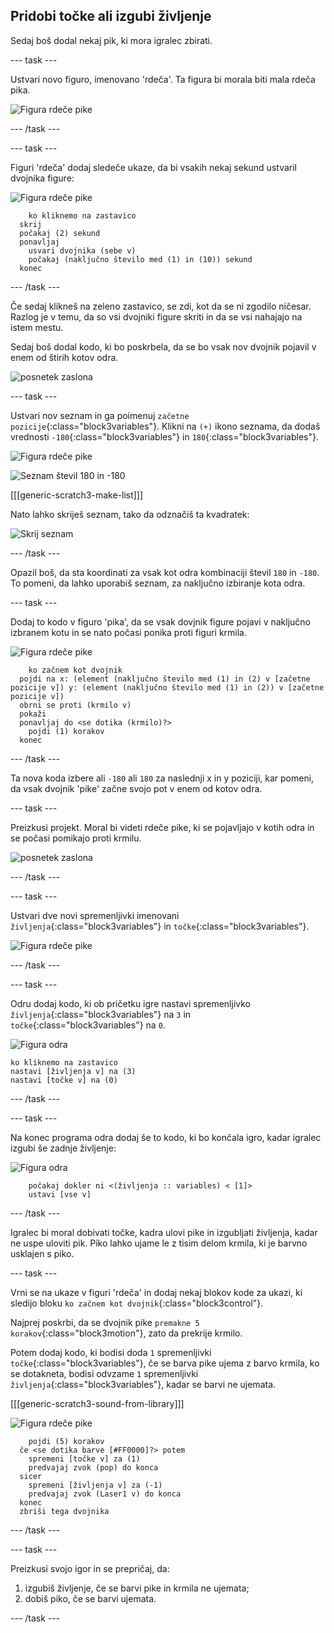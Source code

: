 ## Pridobi točke ali izgubi življenje

Sedaj boš dodal nekaj pik, ki mora igralec zbirati.

--- task ---

Ustvari novo figuro, imenovano 'rdeča'. Ta figura bi morala biti mala rdeča pika.

![Figura rdeče pike](images/dots-red.png)

--- /task ---

--- task ---

Figuri 'rdeča' dodaj sledeče ukaze, da bi vsakih nekaj sekund ustvaril dvojnika figure:

![Figura rdeče pike](images/red-sprite.png)

```blocks3
    ko kliknemo na zastavico
  skrij
  počakaj (2) sekund
  ponavljaj
    usvari dvojnika (sebe v)
    počakaj (naključno število med (1) in (10)) sekund
  konec
```

--- /task ---

Če sedaj klikneš na zeleno zastavico, se zdi, kot da se ni zgodilo ničesar. Razlog je v temu, da so vsi dvojniki figure skriti in da se vsi nahajajo na istem mestu.

Sedaj boš dodal kodo, ki bo poskrbela, da se bo vsak nov dvojnik pojavil v enem od štirih kotov odra.

![posnetek zaslona](images/dots-start.png)

--- task ---

Ustvari nov seznam in ga poimenuj `začetne pozicije`{:class="block3variables"}. Klikni na `(+)` ikono seznama, da dodaš vrednosti `-180`{:class="block3variables"} in `180`{:class="block3variables"}.

![Figura rdeče pike](images/red-sprite.png)

![Seznam števil 180 in -180](images/dots-list.png)

[[[generic-scratch3-make-list]]]

Nato lahko skriješ seznam, tako da odznačiš ta kvadratek:

![Skrij seznam](images/hide-list.png)

--- /task ---

Opazil boš, da sta koordinati za vsak kot odra kombinaciji števil `180` in `-180`. To pomeni, da lahko uporabiš seznam, za naključno izbiranje kota odra.

--- task ---

Dodaj to kodo v figuro 'pika', da se vsak dovjnik figure pojavi v naključno izbranem kotu in se nato počasi ponika proti figuri krmila.

![Figura rdeče pike](images/red-sprite.png)

```blocks3
    ko začnem kot dvojnik
  pojdi na x: (element (naključno število med (1) in (2) v [začetne pozicije v]) y: (element (naključno število med (1) in (2)) v [začetne pozicije v])
  obrni se proti (krmilo v)
  pokaži
  ponavljaj do <se dotika (krmilo)?>
    pojdi (1) korakov
  konec
```

--- /task ---

Ta nova koda izbere ali `-180` ali `180` za naslednji x in y poziciji, kar pomeni, da vsak dvojnik 'pike' začne svojo pot v enem od kotov odra.

--- task ---

Preizkusi projekt. Moral bi videti rdeče pike, ki se pojavljajo v kotih odra in se počasi pomikajo proti krmilu.

![posnetek zaslona](images/dots-red-test.png)

--- /task ---

--- task ---

Ustvari dve novi spremenljivki imenovani `življenja`{:class="block3variables"} in `točke`{:class="block3variables"}.

![Figura rdeče pike](images/red-sprite.png)

--- /task ---

--- task ---

Odru dodaj kodo, ki ob pričetku igre nastavi spremenljivko `življenja`{:class="block3variables"} na `3` in `točke`{:class="block3variables"} na `0`. 

![Figura odra](images/stage-sprite.png)

```blocks3
ko kliknemo na zastavico
nastavi [življenja v] na (3)
nastavi [točke v] na (0)
```

--- /task ---

--- task ---

Na konec programa odra dodaj še to kodo, ki bo končala igro, kadar igralec izgubi še zadnje življenje:

![Figura odra](images/stage-sprite.png)

```blocks3
    počakaj dokler ni <(življenja :: variables) < [1]>
    ustavi [vse v]
```

--- /task ---

Igralec bi moral dobivati točke, kadra ulovi pike in izgubljati življenja, kadar ne uspe uloviti pik. Piko lahko ujame le z tisim delom krmila, ki je barvno usklajen s piko.

--- task ---

Vrni se na ukaze v figuri 'rdeča' in dodaj nekaj blokov kode za ukazi, ki sledijo bloku `ko začnem kot dvojnik`{:class="block3control"}.

Najprej poskrbi, da se dvojnik pike `premakne 5 korakov`{:class="block3motion"}, zato da prekrije krmilo.

Potem dodaj kodo, ki bodisi doda `1` spremenljivki `točke`{:class="block3variables"}, če se barva pike ujema z barvo krmila, ko se dotakneta, bodisi odvzame `1` spremenljivki `življenja`{:class="block3variables"}, kadar se barvi ne ujemata.

[[[generic-scratch3-sound-from-library]]]

![Figura rdeče pike](images/red-sprite.png)

```blocks3
    pojdi (5) korakov
  če <se dotika barve [#FF0000]?> potem
    spremeni [točke v] za (1)
    predvajaj zvok (pop) do konca
  sicer
    spremeni [življenja v] za (-1)
    predvajaj zvok (Laser1 v) do konca
  konec
  zbriši tega dvojnika
```

--- /task ---

--- task ---

Preizkusi svojo igor in se prepričaj, da:

1. izgubiš življenje, če se barvi pike in krmila ne ujemata;
2. dobiš piko, če se barvi ujemata.

--- /task ---